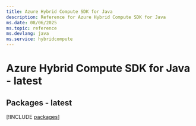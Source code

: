 ```yaml
---
title: Azure Hybrid Compute SDK for Java
description: Reference for Azure Hybrid Compute SDK for Java
ms.date: 08/06/2025
ms.topic: reference
ms.devlang: java
ms.service: hybridcompute
---
```

# Azure Hybrid Compute SDK for Java - latest
## Packages - latest
[!INCLUDE [packages](hybrid-compute-index.md)]
